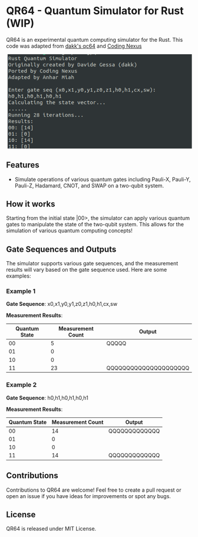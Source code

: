 # QR64 - Quantum Simulator for Rust (WIP)

QR64 is an experimental quantum computing simulator for the Rust.
This code was adapted from [dakk's qc64](https://github.com/dakk/qc64/) and [Coding Nexus](https://github.com/webnexus-uk/NodeJS-quantum-simulator)

![Creating a Bell State in NodeJS](result.png)

## Features

- Simulate operations of various quantum gates including Pauli-X, Pauli-Y, Pauli-Z, Hadamard, CNOT, and SWAP on a two-qubit system.

## How it works

Starting from the initial state |00>, the simulator can apply various quantum gates to manipulate the state of the two-qubit system. This allows for the simulation of various quantum computing concepts!

## Gate Sequences and Outputs

The simulator supports various gate sequences, and the measurement results will vary based on the gate sequence used. Here are some examples:

### Example 1

**Gate Sequence**: x0,x1,y0,y1,z0,z1,h0,h1,cx,sw

**Measurement Results**:

| Quantum State | Measurement Count | Output                |
| ------------- | ----------------- | --------------------- |
| 00            | 5                 | QQQQQ                 |
| 01            | 0                 |                       |
| 10            | 0                 |                       |
| 11            | 23                | QQQQQQQQQQQQQQQQQQQQQ |

### Example 2

**Gate Sequence**: h0,h1,h0,h1,h0,h1

**Measurement Results**:

| Quantum State | Measurement Count | Output        |
| ------------- | ----------------- | ------------- |
| 00            | 14                | QQQQQQQQQQQQQ |
| 01            | 0                 |               |
| 10            | 0                 |               |
| 11            | 14                | QQQQQQQQQQQQQ |

## Contributions

Contributions to QR64 are welcome! Feel free to create a pull request or open an issue if you have ideas for improvements or spot any bugs.

## License

QR64 is released under MIT License.

